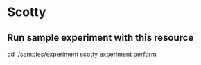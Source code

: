 Scotty
======

Run sample experiment with this resource
----------------------------------------

cd ./samples/experiment
scotty experiment perform
